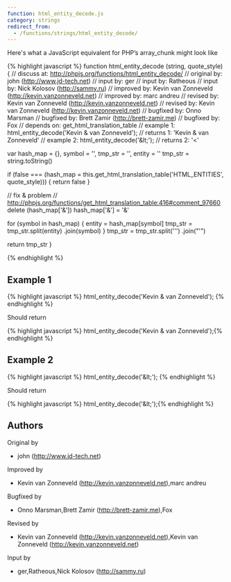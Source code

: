 ```yaml
---
function: html_entity_decode.js
category: strings
redirect_from:
  - /functions/strings/html_entity_decode/
---
```


<!-- WARNING! This file is auto generated by `npm run web:inject`, do not edit by hand -->

Here's what a JavaScript equivalent for PHP’s array_chunk might look like

{% highlight javascript %}
function html_entity_decode (string, quote_style) {
  //  discuss at: http://phpjs.org/functions/html_entity_decode/
  // original by: john (http://www.jd-tech.net)
  //    input by: ger
  //    input by: Ratheous
  //    input by: Nick Kolosov (http://sammy.ru)
  // improved by: Kevin van Zonneveld (http://kevin.vanzonneveld.net)
  // improved by: marc andreu
  //  revised by: Kevin van Zonneveld (http://kevin.vanzonneveld.net)
  //  revised by: Kevin van Zonneveld (http://kevin.vanzonneveld.net)
  // bugfixed by: Onno Marsman
  // bugfixed by: Brett Zamir (http://brett-zamir.me)
  // bugfixed by: Fox
  //  depends on: get_html_translation_table
  //   example 1: html_entity_decode('Kevin &amp; van Zonneveld');
  //   returns 1: 'Kevin & van Zonneveld'
  //   example 2: html_entity_decode('&amp;lt;');
  //   returns 2: '&lt;'

  var hash_map = {},
    symbol = '',
    tmp_str = '',
    entity = ''
  tmp_str = string.toString()

  if (false === (hash_map = this.get_html_translation_table('HTML_ENTITIES', quote_style))) {
    return false
  }

  // fix &amp; problem
  // http://phpjs.org/functions/get_html_translation_table:416#comment_97660
  delete (hash_map['&'])
  hash_map['&'] = '&amp;'

  for (symbol in hash_map) {
    entity = hash_map[symbol]
    tmp_str = tmp_str.split(entity)
      .join(symbol)
  }
  tmp_str = tmp_str.split('&#039;')
    .join("'")

  return tmp_str
}

{% endhighlight %}

## Example 1

{% highlight javascript %}
html_entity_decode('Kevin &amp; van Zonneveld');
{% endhighlight %}

Should return

{% highlight javascript %}
html_entity_decode('Kevin &amp; van Zonneveld');{% endhighlight %}

## Example 2

{% highlight javascript %}
html_entity_decode('&amp;lt;');
{% endhighlight %}

Should return

{% highlight javascript %}
html_entity_decode('&amp;lt;');{% endhighlight %}


## Authors


Original by

- john (http://www.jd-tech.net)


Improved by

- Kevin van Zonneveld (http://kevin.vanzonneveld.net),marc andreu


Bugfixed by

- Onno Marsman,Brett Zamir (http://brett-zamir.me),Fox


Revised by

- Kevin van Zonneveld (http://kevin.vanzonneveld.net),Kevin van Zonneveld (http://kevin.vanzonneveld.net)


Input by

- ger,Ratheous,Nick Kolosov (http://sammy.ru)

